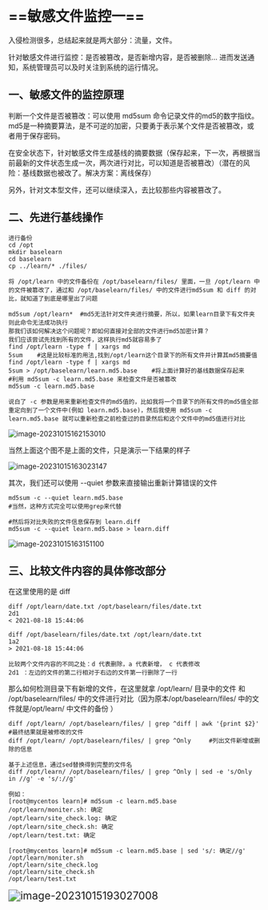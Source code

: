 # ==敏感文件监控一==

入侵检测很多，总结起来就是两大部分：流量，文件。

针对敏感文件进行监控：是否被篡改，是否新增内容，是否被删除... 进而发送通知，系统管理员可以及时关注到系统的运行情况。

## 一、敏感文件的监控原理 

判断一个文件是否被篡改：可以使用 md5sum 命令记录文件的md5的数字指纹。md5是一种摘要算法，是不可逆的加密，只要勇于表示某个文件是否被篡改，或者用于保存密码。

在安全状态下，针对敏感文件生成基线的摘要数据（保存起来，下一次，再根据当前最新的文件状态生成一次，两次进行对比，可以知道是否被篡改）（潜在的风险：基线数据也被改了。解决方案：离线保存）

另外，针对文本型文件，还可以继续深入，去比较那些内容被篡改了。

## 二、先进行基线操作

```shell
进行备份
cd /opt
mkdir baselearn
cd baselearn
cp ../learn/* ./files/

将 /opt/learn 中的文件备份在 /opt/baselearn/files/ 里面，一旦 /opt/learn 中的文件被篡改了，通过和 /opt/baselearn/files/ 中的文件进行md5sum 和 diff 的对比，就知道了到底是哪里出了问题

md5sum /opt/learn* 	#md5无法针对文件夹进行摘要，所以，如果learn目录下有文件夹则此命令无法成功执行
那我们该如何解决这个问题呢？即如何直接对全部的文件进行md5加密计算？
我们应该尝试先找到所有的文件，这样执行md5就容易多了
find /opt/learn -type f | xargs md
5sum	#这是比较标准的用法,找到/opt/learn这个目录下的所有文件并计算其md5摘要值
find /opt/learn -type f | xargs md
5sum > /opt/baselearn/learn.md5.base 	#将上面计算好的基线数据保存起来
#利用 md5sum -c learn.md5.base 来检查文件是否被篡改
md5sum -c learn.md5.base

说白了 -c 参数是用来重新检查文件的md5值的，比如我将一个目录下的所有文件的md5值全部重定向到了一个文件中(例如 learn.md5.base)，然后我使用 md5sum -c learn.md5.base 就可以重新检查之前检查过的目录然后和这个文件中的md5值进行对比
```



![image-20231015162153010](https://gitee.com/ymq_typroa/typroa/raw/main/image-20231015162153010.png)

当然上面这个图不是上面的文件，只是演示一下结果的样子

![image-20231015163023147](https://gitee.com/ymq_typroa/typroa/raw/main/image-20231015163023147.png)

其次，我们还可以使用 --quiet 参数来直接输出重新计算错误的文件

```shell
md5sum -c --quiet learn.md5.base
#当然，这种方式完全可以使用grep来代替

#然后将对比失败的文件信息保存到 learn.diff
md5sum -c --quiet learn.md5.base > learn.diff
```

![image-20231015163151100](https://gitee.com/ymq_typroa/typroa/raw/main/image-20231015163151100.png)

##  三、比较文件内容的具体修改部分

在这里使用的是 diff

```shell
diff /opt/learn/date.txt /opt/baselearn/files/date.txt
2d1
< 2021-08-18 15:44:06

diff /opt/baselearn/files/date.txt /opt/learn/date.txt
1a2
> 2021-08-18 15:44:06

比较两个文件内容的不同之处：d 代表删除，a 代表新增， c 代表修改
2d1 ：左边的文件的第二行相对于右边的文件第一行删除了一行
```

那么如何检测目录下有新增的文件，在这里就拿 /opt/learn/ 目录中的文件 和 /opt/baselearn/files/ 中的文件进行对比（因为原本/opt/baselearn/files/  中的文件就是/opt/learn/ 中文件的备份 ）

```shell
diff /opt/learn/ /opt/baselearn/files/ | grep ^diff | awk '{print $2}'
#最终结果就是被修改的文件
diff /opt/learn/ /opt/baselearn/files/ | grep ^Only 	#列出文件新增或删除的信息

基于上述信息，通过sed替换得到完整的文件名
diff /opt/learn/ /opt/baselearn/files/ | grep ^Only | sed -e 's/Only in //g' -e 's/://g'

例如：
[root@mycentos learn]# md5sum -c learn.md5.base 
/opt/learn/moniter.sh: 确定
/opt/learn/site_check.log: 确定
/opt/learn/site_check.sh: 确定
/opt/learn/test.txt: 确定

[root@mycentos learn]# md5sum -c learn.md5.base | sed 's/: 确定//g'
/opt/learn/moniter.sh
/opt/learn/site_check.log
/opt/learn/site_check.sh
/opt/learn/test.txt

```

<img src="https://gitee.com/ymq_typroa/typroa/raw/main/image-20231015193027008.png" alt="image-20231015193027008" style="zoom:150%;" />